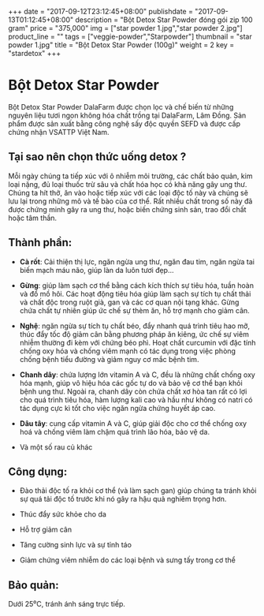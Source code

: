 +++
date = "2017-09-12T23:12:45+08:00"
publishdate = "2017-09-13T01:12:45+08:00"
description = "Bột Detox Star Powder đóng gói zip 100 gram"
price = "375,000"
img = ["star powder 1.jpg","star powder 2.jpg"]
product_line = ""
tags = ["veggie-powder","Starpowder"]
thumbnail = "star powder 1.jpg"
title = "Bột Detox Star Powder (100g)"
weight = 2
key = "stardetox"
+++

# Bột Detox Star Powder

Bột Detox Star Powder DalaFarm được chọn lọc và chế biến từ những nguyên liệu 
tươi ngon không hóa chất trồng tại DalaFarm, Lâm Đồng. Sản phẩm được 
sản xuất bằng công nghệ sấy độc quyền SEFD và được cấp chứng nhận 
VSATTP Việt Nam.


## Tại sao nên chọn thức uống detox ?
Mỗi ngày chúng ta tiếp xúc với ô nhiễm môi trường,  các chất bảo quản, kim loại nặng, đủ loại thuốc trừ sâu  và chất hóa học có khả năng gây ung thư. Chúng ta hít thở, ăn vào hoặc tiếp xúc với các loại độc  tố này và chúng sẽ lưu lại trong những mô và tế bào  của cơ thể. Rất nhiều chất trong số này đã được chứng minh gây ra ung thư, hoặc biến chứng sinh sản, trao đổi chất hoặc tâm thần. 

## Thành phần: 
* **Cà rốt**: Cải thiện thị lực, ngăn ngừa ung thư, ngăn đau tim, 
ngăn ngừa tai biến mạch máu não, giúp làn da luôn tươi 
đẹp…

* **Gừng**: giúp làm sạch cơ thể bằng cách kích thích sự tiêu
hóa, tuần hoàn và đổ mồ hôi. Các hoạt động tiêu hóa giúp 
làm sạch sự tích tụ chất thải và chất độc trong ruột già, 
gan và các cơ quan nội tạng khác. Gừng chứa chất tự 
nhiên giúp ức chế sự thèm ăn, hỗ trợ mạnh cho giảm cân.

* **Nghệ**: ngăn ngừa sự tích tụ chất béo, đẩy nhanh quá trình 
tiêu hao mỡ, thúc đẩy tốc độ giảm cân bằng phương pháp 
ăn kiêng, ức chế sự viêm nhiễm thường đi kèm với chứng 
béo phì. Hoạt chất curcumin với đặc tính chống oxy hóa 
và chống viêm mạnh có tác dụng trong việc phòng chống 
bệnh tiểu đường và giảm nguy cơ mắc bệnh tim.

* **Chanh dây**: chứa lượng lớn vitamin A và C, đều là những 
chất chống oxy hóa mạnh, giúp vô hiệu hóa các gốc tự do 
và bảo vệ cơ thể bạn khỏi bệnh ung thư. Ngoài ra, chanh 
dây còn chứa chất xơ hòa tan rất có lợi cho quá trình tiêu 
hóa, hàm lượng kali cao và hầu như không có natri có tác 
dụng cực kì tốt cho việc ngăn ngừa chứng huyết áp cao.

* **Dâu tây**: cung cấp vitamin A và C, giúp giải độc cho cơ thể 
chống oxy hoá và chống viêm làm chậm quá trình lão hóa, 
bảo vệ da.

* Và một số rau củ khác

## Công dụng: 

* Đào thải độc tố ra khỏi cơ thể (và làm sạch gan) giúp chúng ta tránh khỏi sự quá tải độc tố trước khi nó  gây ra hậu quả nghiêm trọng hơn.

* Thúc đẩy sức khỏe cho da

* Hỗ trợ giảm cân

* Tăng cường sinh lực và sự tỉnh táo

* Giảm chứng viêm nhiễm do các loại bệnh và sưng tấy trong cơ thể

## Bảo quản: 
Dưới 25⁰C, tránh ánh sáng trực tiếp.
